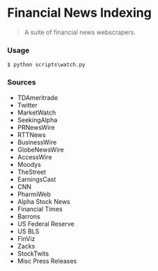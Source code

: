 # Financial News Indexing

> A suite of financial news webscrapers.

### Usage

`$ python scripts\watch.py`

### Sources

- TDAmeritrade
- Twitter
- MarketWatch
- SeekingAlpha
- PRNewsWire
- RTTNews
- BusinessWire
- GlobeNewsWire
- AccessWire
- Moodys
- TheStreet
- EarningsCast
- CNN
- PharmiWeb
- Alpha Stock News
- Financial Times
- Barrons
- US Federal Reserve
- US BLS
- FinViz
- Zacks
- StockTwits
- Misc Press Releases
